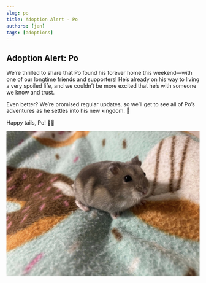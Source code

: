 ```yaml
---
slug: po
title: Adoption Alert - Po
authors: [jen]
tags: [adoptions]
---
```


## Adoption Alert: Po

We’re thrilled to share that Po found his forever home this weekend—with one of our longtime friends and supporters! He’s already on his way to living a very spoiled life, and we couldn’t be more excited that he’s with someone we know and trust.

Even better? We’re promised regular updates, so we’ll get to see all of Po’s adventures as he settles into his new kingdom. 💛

Happy tails, Po! 🐹✨

![po the hamster](po.jpg)
